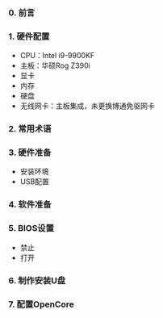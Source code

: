 ### 0. 前言

### 1. 硬件配置
- CPU：Intel i9-9900KF
- 主板：华硕Rog Z390i
- 显卡
- 内存
- 硬盘
- 无线网卡：主板集成，未更换博通免驱网卡

### 2. 常用术语

### 3. 硬件准备
- 安装环境
- USB配置

### 4. 软件准备

### 5. BIOS设置
- 禁止
- 打开
### 6. 制作安装U盘

### 7. 配置OpenCore
 

